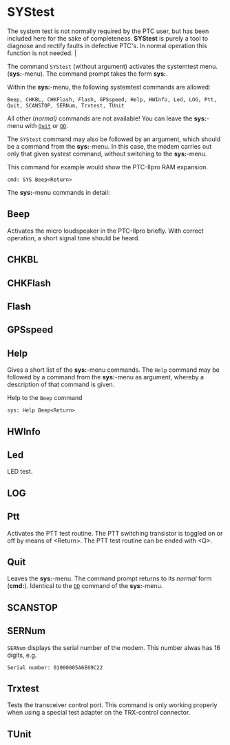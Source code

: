 # SYStest

The system test is not normally required by the PTC user, but has been included here for the sake of completeness. **SYStest** is purely a tool to diagnose and rectify faults in defective PTC's. In normal operation this function is not needed. |

The command `SYStest` (without argument) activates the systemtest
menu. (**sys:**-menu). The command prompt takes the form **sys:**.

Within the **sys:**-menu, the following systemtest commands are allowed:
```
Beep, CHKBL, CHKFlash, Flash, GPSspeed, Help, HWInfo, Led, LOG, Ptt, Quit, SCANSTOP, SERNum, Trxtest, TUnit
```

All other (*normal)* commands are not available! You can leave the **sys:**-menu with [`Quit`](#quit) or [`DD`](#dd).

The `SYStest` command may also be followed by an argument, which
should be a command from the **sys:**-menu. In this case, the modem
carries out only that given systest command, without switching to the
**sys:**-menu.

This command for example would show the PTC-IIpro RAM expansion.

`cmd: SYS Beep<Return>`

The **sys:**-menu commands in detail:

## Beep

Activates the micro loudspeaker in the PTC-IIpro briefly. With correct
operation, a short signal tone should be heard.

## CHKBL

## CHKFlash

## Flash

## GPSspeed

## Help

Gives a short list of the **sys:**-menu commands. The `Help` command
may be followed by a command from the **sys:**-menu as argument, whereby a
description of that command is given.

Help to the `Beep` command

`sys: Help Beep<Return>`

## HWInfo

## Led

LED test.

## LOG

## Ptt

Activates the PTT test routine. The PTT switching transistor is toggled
on or off by means of \<Return>. The PTT test routine can be ended with
\<Q>.

## Quit

Leaves the **sys:**-menu. The command prompt returns to its *normal* form
(**cmd:**). Identical to the [`DD`](#dd) command of the **sys:**-menu.

## SCANSTOP

## SERNum

`SERNum` displays the serial number of the modem. This number alwas has 16 digits, e.g.
```
Serial number: 01000005A6E69C22
```

## Trxtest

Tests the transceiver control port. This command is only working
properly when using a special test adapter on the TRX-control connector.

## TUnit

